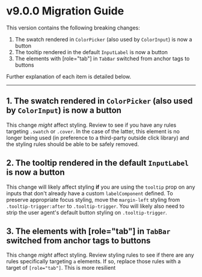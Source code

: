 # v9.0.0 Migration Guide

This version contains the following breaking changes:

1. The swatch rendered in `ColorPicker` (also used by `ColorInput`) is now a button
2. The tooltip rendered in the default `InputLabel` is now a button
3. The elements with [role="tab"] in `TabBar` switched from anchor tags to buttons

Further explanation of each item is detailed below.

---

## 1. The swatch rendered in `ColorPicker` (also used by `ColorInput`) is now a button
This change _might_ affect styling. Review to see if you have any rules targeting `.swatch` or `.cover`. In the case of the latter, this element is no longer being used (in preference to a third-party outside click library) and the styling rules should be able to be safely removed.

## 2. The tooltip rendered in the default `InputLabel` is now a button
This change will likely affect styling **if** you are using the `tooltip` prop on any inputs that don't already have a custom `labelComponent` defined. To preserve appropriate focus styling, move the `margin-left` styling from `.tooltip-trigger:after` to `.tooltip-trigger`. You will likely also need to strip the user agent's default button styling on `.tooltip-trigger`.

## 3. The elements with [role="tab"] in `TabBar` switched from anchor tags to buttons
This change _might_ affect styling. Review styling rules to see if there are any rules specifically targeting `a` elements. If so, replace those rules with a target of `[role="tab"]`. This is more resilient